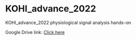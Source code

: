 # KOHI_advance_2022
KOHI_advance_2022 physiological signal analysis hands-on


Google Drive link:
[Click here](https://drive.google.com/drive/folders/1QC19YjN-kQ2kgdhVv-HR8qETMmNyvngd?usp=sharing)
